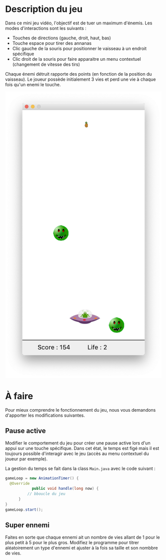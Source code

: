 # Description du jeu

Dans ce mini jeu vidéo, l'objectif est de tuer un maximum d'énemis. Les modes d'interactions sont les suivants :

- Touches de directions (gauche, droit, haut, bas)
- Touche espace pour tirer des annanas
- Clic gauche de la souris pour positionner le vaisseau à un endroit spécifique
- Clic droit de la souris pour faire apparaitre un menu contextuel (changement de vitesse des tirs)

Chaque énemi détruit rapporte des points (en fonction de la position du vaisseau). Le joueur possède initialement 3 vies et perd une vie à chaque fois qu'un enemi le touche. 

![screenshot](screenshot.png)


# À faire 

Pour mieux comprendre le fonctionnement du jeu, nous vous demandons d'apporter les modifications suivantes.

## Pause active

Modifier le comportement du jeu pour créer une pause active lors d'un appui sur une touche spécifique. Dans cet état, le temps est figé mais il est toujours possible d'interagir avec le jeu (accès au menu contextuel du joueur par exemple).

La gestion du temps se fait dans la class `Main.java` avec le code suivant :

```java
gameLoop = new AnimationTimer() {
  @Override
			public void handle(long now) {
          // bboucle du jeu 
      }
}
gameLoop.start();
```

## Super ennemi

Faites en sorte que chaque ennemi ait un nombre de vies allant de 1 pour le plus petit à 5 pour le plus gros. Modifiez le programme pour titrer aléatoirement un type d'ennemi et ajuster à la fois sa taille et son nombbre de vies.

